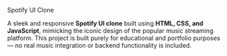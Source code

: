 Spotify UI Clone

A sleek and responsive **Spotify UI clone** built using **HTML, CSS, and JavaScript**, mimicking the iconic design of the popular music streaming platform. This project is built purely for educational and portfolio purposes — no real music integration or backend functionality is included.

